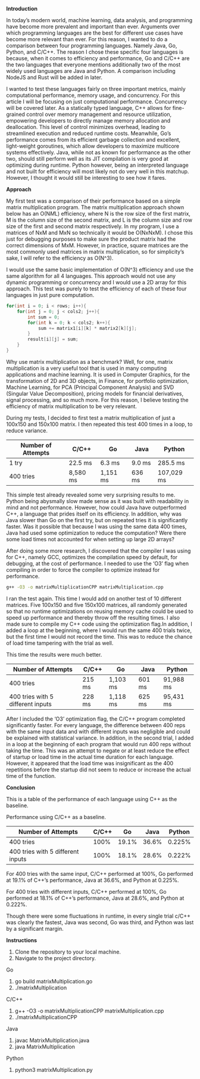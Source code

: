 **Introduction**

In today’s modern world, machine learning, data analysis, and programming have become more prevalent and important than ever. Arguments over which programming languages are the best for different use cases have become more relevant than ever. For this reason, I wanted to do a comparison between four programming languages. Namely Java, Go, Python, and C/C++. The reason I chose these specific four languages is because, when it comes to efficiency and performance, Go and C/C++ are the two languages that everyone mentions additionally two of the most widely used languages are Java and Python. A comparison including NodeJS and Rust will be added in later.

I wanted to test these languages fairly on three important metrics, mainly computational performance, memory usage, and concurrency. For this article I will be focusing on just computational performance. Concurrency will be covered later. As a statically typed language, C++ allows for fine-grained control over memory management and resource utilization, empowering developers to directly manage memory allocation and deallocation. This level of control minimizes overhead, leading to streamlined execution and reduced runtime costs. Meanwhile, Go’s performance comes from its efficient garbage collection and excellent, light-weight goroutines, which allow developers to maximize multicore systems effectively. Java, while not as known for performance as the other two, should still perform well as its JIT compilation is very good at optimizing during runtime. Python however, being an interpreted language and not built for efficiency will most likely not do very well in this matchup. However, I thought it would still be interesting to see how it fares.

**Approach**

My first test was a comparison of their performance based on a simple matrix multiplication program. The matrix multiplication approach shown below has an O(N*M*L) efficiency, where N is the row size of the first matrix, M is the column size of the second matrix, and L is the column size and row size of the first and second matrix respectively. In my program, I use a matrices of NxM and MxN so technically it would be O(NxNxM). I chose this just for debugging purposes to make sure the product matrix had the correct dimensions of MxM. However, in practice, square matrices are the most commonly used matrices in matrix multiplication, so for simplicity’s sake, I will refer to the efficiency as O(N^3).

I would use the same basic implementation of O(N^3) efficiency and use the same algorithm for all 4 languages. This approach would not use any dynamic programming or concurrency and I would use a 2D array for this approach. This test was purely to test the efficiency of each of these four languages in just pure computation.

```C++
for(int i = 0; i < rows; i++){
    for(int j = 0; j < cols2; j++){
        int sum = 0;
        for(int k = 0; k < cols2; k++){
            sum += matrix1[i][k] * matrix2[k][j];
        }
        result[i][j] = sum;
    }
}
```

Why use matrix multiplication as a benchmark? Well, for one, matrix multiplication
is a very useful tool that is used in many computing applications and machine learning. It is used in Computer Graphics, for the transformation of 2D and 3D objects, in Finance, for portfolio optimization, Machine Learning, for PCA (Principal Component Analysis) and SVD (Singular Value Decomposition), pricing models for financial derivatives, signal processing, and so much more. For this reason, I believe testing the efficiency of matrix multiplication to be very relevant.

During my tests, I decided to first test a matrix multiplication of just a 100x150 and 150x100 matrix. I then repeated this test 400 times in a loop, to reduce variance.


| Number of Attempts | C/C++      | Go       | Java   | Python     |
| ------------------ | -------- | -------- | ------ | ---------- |
| 1 try              | 22.5 ms  | 6.3 ms   | 9.0 ms | 285.5 ms   |
| 400 tries          | 8,580 ms | 1,151 ms | 636 ms | 107,029 ms |


This simple test already revealed some very surprising results to me. Python being abysmally slow made sense as it was built with readability in mind and not performance. However, how could Java have outperformed C++, a language that prides itself on its efficiency. In addition, why was Java slower than Go on the first try, but on repeated tries it is significantly faster. Was it possible that because I was using the same data 400 times, Java had used some optimization to reduce the computation? Were there some load times not accounted for when setting up large 2D arrays?

After doing some more research, I discovered that the compiler I was using for C++, namely GCC, optimizes the compilation speed by default, for debugging, at the cost of performance. I needed to use the ‘O3’ flag when compiling in order to force the compiler to optimize instead for performance.

```bash
g++ -O3 -o matrixMultiplicationCPP matrixMultiplication.cpp
```

I ran the test again. This time I would add on another test of 10 different matrices. Five 100x150 and five 150x100 matrices, all randomly generated so that no runtime optimizations on reusing memory cache could be used to speed up performance and thereby throw off the resulting times. I also made sure to compile my C++ code using the optimization flag.In addition, I added a loop at the beginning, where I would run the same 400 trials twice, but the first time I would not record the time. This was to reduce the chance of load time tampering with the trial as well.

This time the results were much better.


| Number of Attempts                | C/C++    | Go       | Java   | Python    |
| --------------------------------- | ------ | -------- | ------ | --------- |
| 400 tries                         | 215 ms | 1,103 ms | 601 ms | 91,988 ms |
| 400 tries with 5 different inputs | 228 ms | 1,118 ms | 625 ms | 95,431 ms |


After I included the ‘O3’ optimization flag, the C/C++ program completed significantly faster. For every language, the difference between 400 reps with the same input data and with different inputs was negligible and could be explained with statistical variance. In addition, in the second trial, I added in a loop at the beginning of each program that would run 400 reps without taking the time. This was an attempt to negate or at least reduce the effect of startup or load time in the actual time duration for each language. However, it appeared that the load time was insignificant as the 400 repetitions before the startup did not seem to reduce or increase the actual time of the function.

**Conclusion**

This is a table of the performance of each language using C++ as the baseline.

Performance using C/C++ as a baseline.


| Number of Attempts                | C/C++  | Go    | Java  | Python |
| --------------------------------- | ---- | ----- | ----- | ------ |
| 400 tries                         | 100% | 19.1% | 36.6% | 0.225% |
| 400 tries with 5 different inputs | 100% | 18.1% | 28.6% | 0.222% |


For 400 tries with the same input, C/C++ performed at 100%, Go performed at 19.1% of C++’s performance, Java at 36.6%, and Python at 0.225%.

For 400 tries with different inputs, C/C++ performed at 100%, Go performed at 18.1% of C++’s performance, Java at 28.6%, and Python at 0.222%.

Though there were some fluctuations in runtime, in every single trial c/C++ was clearly the fastest, Java was second, Go was third, and Python was last by a significant margin.

**Instructions**

1. Clone the repository to your local machine.
2. Navigate to the project directory.

Go
1. go build matrixMultiplication.go
2. ./matrixMultiplication

C/C++
1. g++ -O3 -o matrixMultiplicationCPP matrixMultiplication.cpp
2. ./matrixMultiplicationCPP

Java
1. javac MatrixMultiplication.java
2. java MatrixMultiplication

Python
1. python3 matrixMultiplication.py